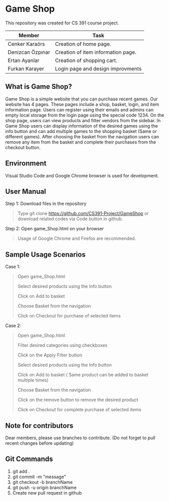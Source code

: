 # Game Shop

This repository was created for CS 391 course project.

| Member | Task |
| ------- | ----- |
| Cenker Karaörs | Creation of home page. |
| Denizcan Özpınar | Creation of item information page. |
| Ertan Ayanlar | Creation of shopping cart. |
| Furkan Karayer | Login page and design improvments

## What is Game Shop?

Game Shop is a simple website that you can purchase recent games. Our website has 4 pages. These pages include a shop, basket, login, and item information page. Users can register using their emails and admins can empty local storage from the login page using the special code 1234. On the shop page, users can view products and filter vendors from the sidebar. In Game Shop users can display information of the desired games using the info button and can add multiple games to the shopping basket (Same or different games). After choosing the basket from the navigation users can remove any item from the basket and complete their purchases from the checkout button.

## Environment

Visual Studio Code and Google Chrome browser is used for development.

## User Manual

Step 1:  Download files in the repository

> Type git clone https://github.com/CS391-Project/GameShop or download related codes via Code button in github.

Step 2: Open game_Shop.html on your browser

> Usage of Google Chrome and Firefox are recommended.

## Sample Usage Scenarios

Case 1:

> Open game_Shop.html
>
> Select desired products using the Info button
>
> Click on Add to basket
>
> Choose Basket from the navigation
>
> Click on Checkout for purchase of selected items

Case 2:

> Open game_Shop.html
>
> Filter desired categories using checkboxes
>
> Click on the Apply Filter button
>
> Select desired products using the Info button
>
> Click on Add to basket ( Same product can be added to basket multiple times)
>
> Choose Basket from the navigation
>
> Click on the remove button to remove the desired product
>
> Click on Checkout for complete purchase of selected items


## Note for contributors

Dear members, please use branches to contribute. (Do not forget to pull recent changes before updating)

## Git Commands
1) git add .
2) git commit -m "message"
3) git checkout -b branchName
4) git push -u origin branchName
5) Create new pull request in github
